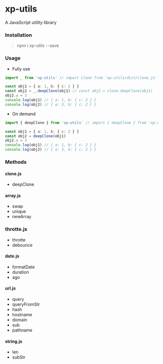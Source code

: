 # xp-utils
A JavaScript utility library

### Installation

> npm i xp-utils --save

### Usage

- Fully use

```js
import _ from 'xp-utils' // import clone from 'xp-utils/dist/clone.js'

const obj1 = { a: 1, b: { c: 2 } }
const obj2 = _.deepClone(obj1) // const obj2 = clone.deepClone(obj1)
obj2.a = 3
console.log(obj1) // { a: 1, b: { c: 2 } }
console.log(obj2) // { a: 3, b: { c: 2 } }
```

- On demand

```js
import { deepClone } from 'xp-utils' // import { deepClone } from 'xp-utils/dist/clone.js'

const obj1 = { a: 1, b: { c: 2 } }
const obj2 = deepClone(obj1)
obj2.a = 3
console.log(obj1) // { a: 1, b: { c: 2 } }
console.log(obj2) // { a: 3, b: { c: 2 } }
```

### Methods

#### clone.js

- deepClone

#### array.js

- swap
- unique
- newArray

### throtte.js

- throtte
- debounce

#### date.js

- formatDate
- duration
- ago

#### url.js

- query
- queryFromStr
- hash
- hostname
- domain
- sub
- pathname

#### string.js

- len
- subStr

